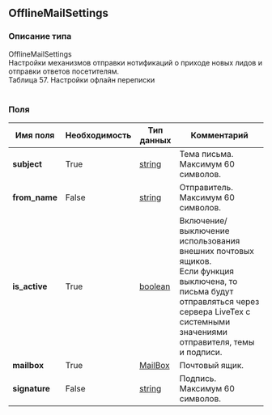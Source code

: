 
## OfflineMailSettings

### Описание типа
OfflineMailSettings<br/>Настройки механизмов отправки нотификаций о приходе новых лидов и отправки ответов посетителям.<br/>Таблица 57. Настройки офлайн переписки<br/><br/>
### Поля

| Имя поля | Необходимость | Тип данных | Комментарий |
|---|---|---|---|
|**subject**|True|[string](/docs/types/string.md)|Тема письма.<br/>Максимум 60 символов.<br/>|
|**from_name**|False|[string](/docs/types/string.md)|Отправитель.<br/>Максимум 60 символов.<br/>|
|**is_active**|True|[boolean](/docs/types/boolean.md)|Включение/выключение использования внешних почтовых ящиков.<br/>Если функция выключена, то письма будут отправляться через сервера LiveTex c системными значениями отправителя, темы и подписи.<br/>|
|**mailbox**|True|[MailBox](/docs/types/MailBox.md)|Почтовый ящик.<br/>|
|**signature**|False|[string](/docs/types/string.md)|Подпись.<br/>Максимум 60 символов.<br/>|
